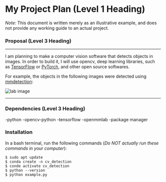 # My Project Plan (Level 1 Heading)
*Note*: This document is written merely as an illustrative example, and does not provide any working guide to an actual project.

### Proposal (Level 3 Heading)
---
I am planning to make a computer vision software that detects objects in images.
In order to build it, I will use opencv, deep learning libraries, such as [TensorFlow](https://www.tensorflow.org)
or [PyTorch](https://www.pytorch.org), and other open source softwares.

For example, the objects in the following images were detected using [mmdetection](https://github.com/open-mmlab/mmdetection):

![lab image](https://user-images.githubusersontent.com/12907710/137271636-56ba1cd2-b110-4812-8221-b4c120320aa9.png)

---
### Dependencies (Level 3 Heading)
-python
-opencv-python
-tensorflow
-openmmlab
-package manager

### Installation
In a bash terminal, run the following commands (*Do NOT actually run these commands in your computer*):

```
$ sudo apt update
$ conda create -n cv_detection
$ conde activate cv_detection
$ python --version
$ python example.py
```




